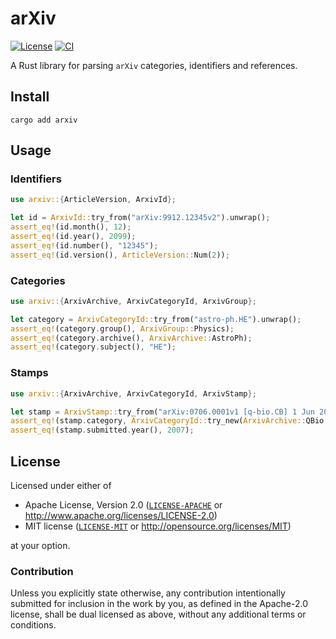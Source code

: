 # arXiv

[![License][license-badge]][license-url]
[![CI][ci-badge]][ci-url]

[license-badge]: https://img.shields.io/badge/License-MIT%20%26%20Apache%202.0-blue?style=flat-square
[license-url]: #license
[ci-badge]: https://img.shields.io/github/actions/workflow/status/neoncitylights/arxiv/.github/workflows/main.yml?style=flat-square
[ci-url]: https://github.com/neoncitylights/arxiv/actions/workflows/main.yml

A Rust library for parsing `arXiv` categories, identifiers and references.

## Install

```shell
cargo add arxiv
```

## Usage

### Identifiers
```rust
use arxiv::{ArticleVersion, ArxivId};

let id = ArxivId::try_from("arXiv:9912.12345v2").unwrap();
assert_eq!(id.month(), 12);
assert_eq!(id.year(), 2099);
assert_eq!(id.number(), "12345");
assert_eq!(id.version(), ArticleVersion::Num(2));
```

### Categories
```rust
use arxiv::{ArxivArchive, ArxivCategoryId, ArxivGroup};

let category = ArxivCategoryId::try_from("astro-ph.HE").unwrap();
assert_eq!(category.group(), ArxivGroup::Physics);
assert_eq!(category.archive(), ArxivArchive::AstroPh);
assert_eq!(category.subject(), "HE");
```

### Stamps
```rust
use arxiv::{ArxivArchive, ArxivCategoryId, ArxivStamp};

let stamp = ArxivStamp::try_from("arXiv:0706.0001v1 [q-bio.CB] 1 Jun 2007").unwrap();
assert_eq!(stamp.category, ArxivCategoryId::try_new(ArxivArchive::QBio, "CB").unwrap());
assert_eq!(stamp.submitted.year(), 2007);
```

## License

Licensed under either of

* Apache License, Version 2.0 ([`LICENSE-APACHE`](LICENSE-APACHE) or <http://www.apache.org/licenses/LICENSE-2.0>)
* MIT license ([`LICENSE-MIT`](LICENSE-MIT) or <http://opensource.org/licenses/MIT>)

at your option.

### Contribution

Unless you explicitly state otherwise, any contribution intentionally submitted for inclusion in the work by you, as defined in the Apache-2.0 license, shall be dual licensed as above, without any additional terms or conditions.

